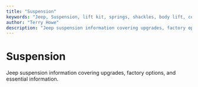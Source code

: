 ```yaml
---
title: "Suspension"
keywords: "Jeep, Suspension, lift kit, springs, shackles, body lift, coils, leaves"
author: "Terry Howe"
description: "Jeep suspension information covering upgrades, factory options, and essential information."
---
```

# Suspension

Jeep suspension information covering upgrades, factory options, and essential information.